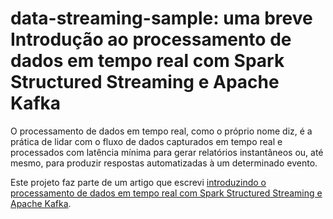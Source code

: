 # data-streaming-sample: uma breve Introdução ao processamento de dados em tempo real com Spark Structured Streaming e Apache Kafka

O processamento de dados em tempo real, como o próprio nome diz, é a prática de lidar com o fluxo de dados capturados em tempo real e processados com latência mínima para gerar relatórios instantâneos ou, até mesmo, para produzir respostas automatizadas à um determinado evento.

Este projeto faz parte de um artigo que escrevi [introduzindo o processamento de dados em tempo real com Spark Structured Streaming e Apache Kafka](https://dev.to/geazi_anc/uma-breve-introducao-ao-processamento-de-dados-em-tempo-real-com-spark-structured-streaming-e-apache-kafka-5gh7).
